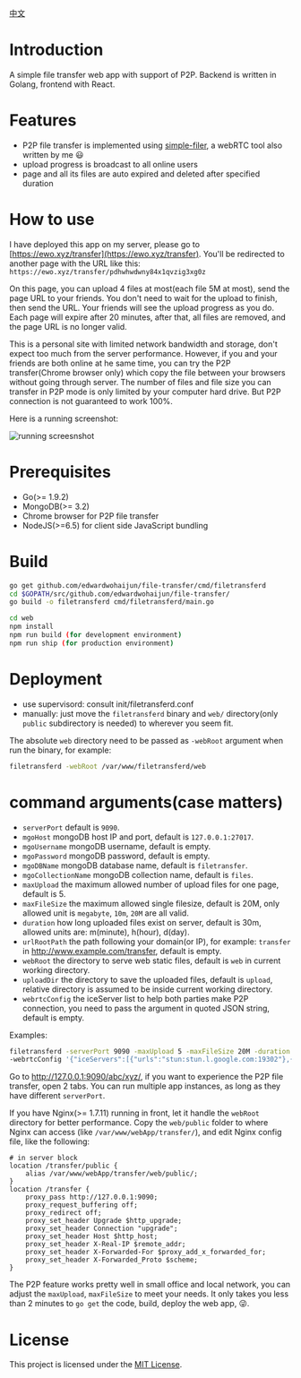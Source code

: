 [中文](https://github.com/edwardwohaijun/file-transfer/blob/master/README_cn.md)

# Introduction
A simple file transfer web app with support of P2P. Backend is written in Golang, frontend with React.

# Features
* P2P file transfer is implemented using [simple-filer](https://github.com/edwardwohaijun/simple-filer/), a webRTC tool also written by me :smiley:
* upload progress is broadcast to all online users
* page and all its files are auto expired and deleted after specified duration

# How to use
I have deployed this app on my server, please go to
[https://ewo.xyz/transfer](https://ewo.xyz/transfer).
You'll be redirected to another page with the URL like this: `https://ewo.xyz/transfer/pdhwhwdwny84x1qvzig3xg0z`

On this page, you can upload 4 files at most(each file 5M at most), send the page URL to your friends.
You don't need to wait for the upload to finish, then send the URL. Your friends will see the upload progress as you do.
Each page will expire after 20 minutes, after that, all files are removed, and the page URL is no longer valid.

This is a personal site with limited network bandwidth and storage, don't expect too much from the server performance.
However, if you and your friends are both online at he same time, you can try the P2P transfer(Chrome browser only) which copy the file between your browsers without going through server.
The number of files and file size you can transfer in P2P mode is only limited by your computer hard drive.
But P2P connection is not guaranteed to work 100%.

Here is a running screenshot:

![running screesnshot](https://raw.githubusercontent.com/edwardwohaijun/file-transfer/master/screenshot.gif)

# Prerequisites
* Go(>= 1.9.2)
* MongoDB(>= 3.2)
* Chrome browser for P2P file transfer
* NodeJS(>=6.5) for client side JavaScript bundling

# Build
```bash
go get github.com/edwardwohaijun/file-transfer/cmd/filetransferd
cd $GOPATH/src/github.com/edwardwohaijun/file-transfer/
go build -o filetransferd cmd/filetransferd/main.go

cd web
npm install
npm run build (for development environment)
npm run ship (for production environment)
```

# Deployment
* use supervisord: consult init/filetransferd.conf
* manually: just move the `filetransferd` binary and `web/` directory(only `public` subdirectory is needed) to wherever you seem fit.

The absolute `web` directory need to be passed as `-webRoot` argument when run the binary, for example:
```bash
filetransferd -webRoot /var/www/filetransferd/web
```
# command arguments(case matters)
* `serverPort` default is `9090`.
* `mgoHost` mongoDB host IP and port, default is `127.0.0.1:27017`.
* `mgoUsername` mongoDB username, default is empty.
* `mgoPassword` mongoDB password, default is empty.
* `mgoDBName` mongoDB database name, default is `filetransfer`.
* `mgoCollectionName` mongoDB collection name, default is `files`.
* `maxUpload` the maximum allowed number of upload files for one page, default is 5.
* `maxFileSize` the maximum allowed single filesize, default is 20M, only allowed unit is `megabyte`, `10m`, `20M` are all valid.
* `duration` how long uploaded files exist on server, default is 30m, allowed units are: m(minute), h(hour), d(day).
* `urlRootPath` the path following your domain(or IP), for example: `transfer` in http://www.example.com/transfer, default is empty.
* `webRoot` the directory to serve web static files, default is `web` in current working directory.
* `uploadDir` the directory to save the uploaded files, default is `upload`, relative directory is assumed to be inside current working directory.
* `webrtcConfig` the iceServer list to help both parties make P2P connection, you need to pass the argument in quoted JSON string, default is empty.

Examples:
```bash
filetransferd -serverPort 9090 -maxUpload 5 -maxFileSize 20M -duration 30m -urlRootPath abc/xyz/ -webRoot ./web -uploadDir ./upload
-webrtcConfig '{"iceServers":[{"urls":"stun:stun.l.google.com:19302"},{"urls":"stun:global.stun.twilio.com:3478?transport=udp"}]}'
```
Go to http://127.0.0.1:9090/abc/xyz/, if you want to experience the P2P file transfer, open 2 tabs.
You can run multiple app instances, as long as they have different `serverPort`.

If you have Nginx(>= 1.7.11) running in front, let it handle the `webRoot` directory for better performance.
Copy the `web/public` folder to where Nginx can access (like `/var/www/webApp/transfer/`), and edit Nginx config file, like the following:
```
# in server block
location /transfer/public {
    alias /var/www/webApp/transfer/web/public/;
}
location /transfer {
    proxy_pass http://127.0.0.1:9090;
    proxy_request_buffering off;
    proxy_redirect off;
    proxy_set_header Upgrade $http_upgrade;
    proxy_set_header Connection "upgrade";
    proxy_set_header Host $http_host;
    proxy_set_header X-Real-IP $remote_addr;
    proxy_set_header X-Forwarded-For $proxy_add_x_forwarded_for;
    proxy_set_header X-Forwarded_Proto $scheme;
}
```

The P2P feature works pretty well in small office and local network, you can adjust the `maxUpload`, `maxFileSize` to meet your needs.
It only takes you less than 2 minutes to `go get` the code, build, deploy the web app, :stuck_out_tongue_winking_eye:.

# License

This project is licensed under the [MIT License](/LICENSE).
